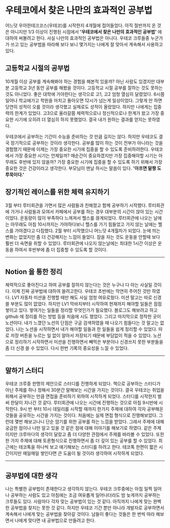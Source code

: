 
 # 우테코에서 찾은 나만의 효과적인 공부법
 
어느덧 우아한테크코스(우테코)를 시작한지 4개월에 접어들었다. 아직 절반까지 온 것은 아니지만 1/3 이상이 진행된 시점에서 **'우테코에서 찾은 나만의 효과적인 공부법'** 에 대하여 써볼려고 한다. 사실 나만의 효과적인 공부법은 아니다. 우테코 크루들중 누군가가 쓰고 있는 공부법을 따라해 보다 보니 몇가지는 나에게 잘 맞아서 계속해서 사용하고 있다.

## 고등학교 시절의 공부법

 10개월 이상 공부를 계속해봐야 하는 경험을 해본적 있을까? 아닌 사람도 있겠지만 대부분 고등학교 3년 동안 공부를 해봤을 것이다. 고등학교 시절 공부를 잘하는 것도 못하는 것도 아니었다. 좋은 대학에 가야한다는 생각으로 고1, 고2 엄청 열심히 달렸었다. 6시쯤 일어나 학교에가고 학원을 마치고 돌아오면 12시가 넘는게 일상이었다. 그렇게 만 하면 당연히 성적이 오를 것이라 생각했고 실제로도 성적이 올랐었다. 하지만 나에게는 집중력의 한계가 있었다. 고3으로 올라갈쯤 체력적으로나 정신적으로나 한계가 왔고 가장 중요한 시기에 오히려 더 열심히 하지 못했었다. 결국 내가 원하는  결과를 얻지는 못하였다.

 
 우테코에서 공부하는 기간이 수능을 준비하는 것 만큼 길지는 않다. 하지만 우테코도 결국 장기적으로 공부하는 것이라 생각한다. 공부를 많이 하는 것이 전부가 아니라는 것을 경험했기 때문에 이제는 가장 중요한 시기에 집중을 할 수 있도록 준비하려한다. 우테코에서 가장 중요한 시기는 언제일까? 매순간이 중요하겠지만 가장 집중해야할 시기는 아무래도 후반에 있지 않을까? 가장 중요한 시기에 집중을 할 수 있도록 하기 위해서 가장 중요한 것은 건강이라고 생각한다. 부모님이 맨날 하시는 말씀이 있다. **'아프면 말짱 도루묵이다.'** 

## 장기적인 레이스를 위한 체력 유지하기

 3월 부터 루터회관을 가면서 많은 사람들과 친해졌고 함께 공부하기 시작했다. 루터회관에 가거나 사람들과 모여서 카페에서 공부를 하는 경우 대부분의 시간이 앉아 있는 시간이었다. 운동량이 많이 부족하다 느껴져서 헬스를 끊게되었다. 루터회관에 나오는 날에는 아무래도 아침 10시까지는 가야하다보니 헬스를 가기 힘들었고 가지 않는 날에는 헬스를 가야겠다고 다짐했다. 2월 부터 시작했으니 어느덧 4개월차가 되었다. 눈에 띄는 변화는 없었지만 좀 더 건강해지는 느낌이 들었다. 잠을 자는 것도 운동을 안할때 보다 훨씬 더 숙면을 취할 수 있었다. 루터회관에 나오지 않는날에는 최대한 1시간 이상은 운동을 하여서 후반부에 좀 더 집중할 수 있도록 할 것이다. 

---

## Notion 을 통한 정리

 체력적으로 좋아진다고 하여 공부를 잘하지 않는다는 것은 누구나 다 아는 사실일 것이다. 이제 진짜 공부법에 대하여 쓸려고한다. 우테코 초반에는 막연히 주어진 것만 하였다. LV1 자동차 미션을 진행할 때만 해도 사실 엄청 여유로웠다. 미션 말고는 따로 신경쓸 부분도 많이 없었다. 하지만 LV1 막바지부터 시작하여 현재까지 해야할 일들은 점점 쌓이고 있다. 쌓여가는 일들을 정리할 무엇인가가 필요했다. 블로그도 해보려고 하고 github 에 정리를 하는 방법 등을 처음에 시도 했었다. 그리고 마지막으로 정착한 곳이 노션이다. 내가 느꼈던 노션의 단점은 구글 검색하였을 때 나오기 힘들다는 것 말고는 없었다. 나는 노션을 시작하면서 내가 해야할 일들과 한 일들을 쉽게 정리할 수 있었다. 따로 저장 버튼을 누르는 일 없이 알아서 저장되기 때문에 부담없이 적을 수 있었다. 노션으로 정리하기 시작하면서 미션을 진행하면서 빼먹은 부분이나 신경쓰지 못한 부분들을 좀 더 신경 쓸 수 있었다. 다시 한번 기록의 중요성을 느낄 수 있었다.

---

## 말하기 스터디

 우테코 크루중 한명의 제안으로 스터디를 진행하게 되었다. 책으로 공부하는 스터디가 아닌 주제를 하나 정해서 30분간 말해보는 시간을 가지는 것이다. 결국 우테코는 취업을 위해서 공부하는 만큼 면접을 준비하기 위하여 시작하게 되었다. 스터디를 시작한지 벌써 한달이 지나간 것 같다. 루터회관에 나오는 시간에 진행하는 것으로 아침 9시반에 시작한다. 9시 반 부터 10시 데일리를 시작할 때까지 한가지 주제에 대하여 각자 공부해온 것들을 공유하는 시간을 가지는 것이다. 처음에는 실제 면접 형식으로 진행해보았다. 그런데 몇번 해보고나니 단순 암기를 위한 공부를 하는 느낌을 받았다. 그래서 주제에 대해 궁금한 점이나 나만 알고 있을 것 같은 점에 대해 이야기를 해보기로 하였다. 같은 주제이지만 크루마다의 생각이 달랐고 좀 더 다양한 관점에서 주제를 바라볼 수 있었다. 또한 한 가지 주제에 대해 토론형식으로 진행하면서 좀 더 깊이 있는 공부를 할 수 있었다. 최근에는 테코톡을 하나씩 보고 얘기해보는 스터디를 하려고 한다. 테코톡 한편이 짧은 시간이지만 매일매일 쌓인다면 큰 도움이 될 것이라 생각하여 시작하게 되었다.

---

## 공부법에 대한 생각

 나는 특별한 공부법이 존재한다고 생각하지 않는다. 우테코 크루중에는 아침 일찍 일어나 공부하는 사람도 있고 아침에는 조금 여유롭게 일어나더라도 밤 늦게까지 공부하는 크루들도 있다. 사람마다 각자 맞는 공부법이 있는 것 같다. 아직까지 나에게 맞는 완벽한 공부법을 찾지는 못한 것 같다. 하지만 우테코 기간 뿐만 아니라 개발자로 공부하면서 계속해서 나에게 맞는 공부법을 찾아갈 것이다. 남들이 좋다는 것들은 한 번씩 따라 해보면서 나에게 맞다면 내 공부법으로 만들려고 한다.
